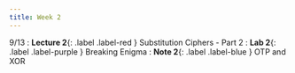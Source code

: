 ```yaml
---
title: Week 2
---
```


9/13
: **Lecture 2**{: .label .label-red } Substitution Ciphers - Part 2
: **Lab 2**{: .label .label-purple } Breaking Enigma
: **Note 2**{: .label .label-blue } OTP and XOR
